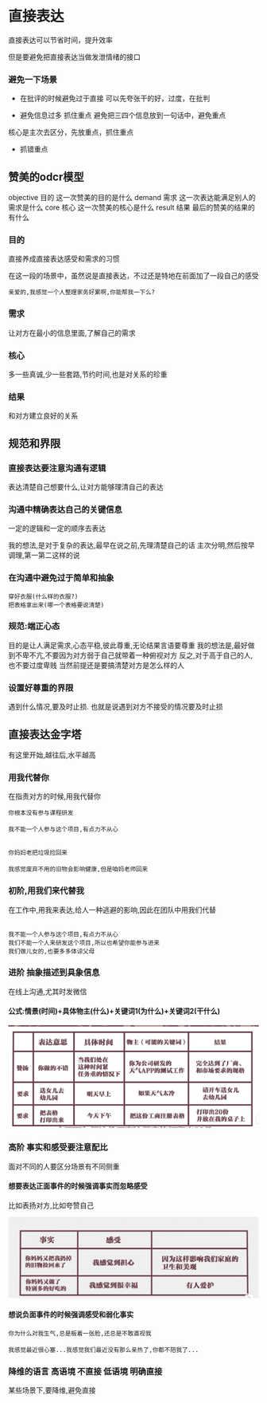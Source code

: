 # 直接表达

直接表达可以节省时间，提升效率

但是要避免把直接表达当做发泄情绪的接口

### 避免一下场景

- 在批评的时候避免过于直接
可以先夸张干的好，过度，在批判

- 避免信息过多 抓住重点
避免把三四个信息放到一句话中，避免重点

核心是主次去区分，先放重点，抓住重点

- 抓错重点

## 赞美的odcr模型

objective 目的 这一次赞美的目的是什么
demand 需求 这一次表达能满足别人的需求是什么
core 核心 这一次赞美的核心是什么
result 结果 最后的赞美的结果的有什么

### 目的
直接养成直接表达感受和需求的习惯

在这一段的场景中，虽然说是直接表达，不过还是特地在前面加了一段自己的感受

```
亲爱的,我感觉一个人整理家务好累啊,你能帮我一下么?
```

### 需求
让对方在最小的信息里面,了解自己的需求


### 核心

多一些真诚,少一些套路,节约时间,也是对关系的珍重

### 结果
和对方建立良好的关系

## 规范和界限

### 直接表达要注意沟通有逻辑
表达清楚自己想要什么,让对方能够理清自己的表达

### 沟通中精确表达自己的关键信息

一定的逻辑和一定的顺序去表达

我的想法,是对于复杂的表达,最早在说之前,先理清楚自己的话
主次分明,然后按早调理,第一第二这样的说

### 在沟通中避免过于简单和抽象

```
穿好衣服(什么样的衣服?)
把表格拿出来(哪一个表格要说清楚)
```

### 规范:端正心态
目的是让人满足需求,心态平稳,彼此尊重,无论结果言语要尊重
我的想法是,最好做到不卑不亢,不要因为对方弱于自己就带着一种俯视对方
反之,对于高于自己的人,也不要过度卑贱
当然前提还是要搞清楚对方是怎么样的人

### 设置好尊重的界限

遇到什么情况,要及时止损.
也就是说遇到对方不接受的情况要及时止损

## 直接表达金字塔

有这里开始,越往后,水平越高

### 用我代替你

在指责对方的时候,用我代替你

```
你根本没有参与课程研发

我不能一个人参与这个项目,有点力不从心


```

```
你妈妈老把垃圾捡回来

我感觉废弃不用的旧物会影响健康,但是咱妈老师回来
```

### 初阶,用我们来代替我

在工作中,用我来表达,给人一种逃避的影响,因此在团队中用我们代替

```

我不能一个人参与这个项目,有点力不从心
我们不能一个人来研发这个项目,所以也希望你能参与进来
我们做儿女的,也要多多体谅父母

```

### 进阶 抽象描述到具象信息

在线上沟通,尤其时发微信

#### 公式:情景(时间)+具体物主(什么)+关键词1(为什么)+关键词2(干什么)

![1](/2023-11/情商必修课/2-1.png)

### 高阶 事实和感受要注意配比
面对不同的人要区分场景有不同侧重

#### 想要表达正面事件的时候强调事实而忽略感受

比如表扬对方,比如夸赞自己



![1](/2023-11/情商必修课/2-2.png)

#### 想说负面事件的时候强调感受和弱化事实

```
你为什么对我生气,总是板着一张脸,还总是不敢直视我

我感觉最近很心塞...我感觉我们最近没有那么亲热了,你都不陪我了...
```

### 降维的语言 高语境 不直接 低语境 明确直接

某些场景下,要降维,避免直接
